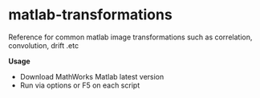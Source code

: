 # matlab-transformations
Reference for common matlab image transformations such as correlation, convolution, drift .etc

**Usage**

- Download MathWorks Matlab latest version
- Run via options or F5 on each script
